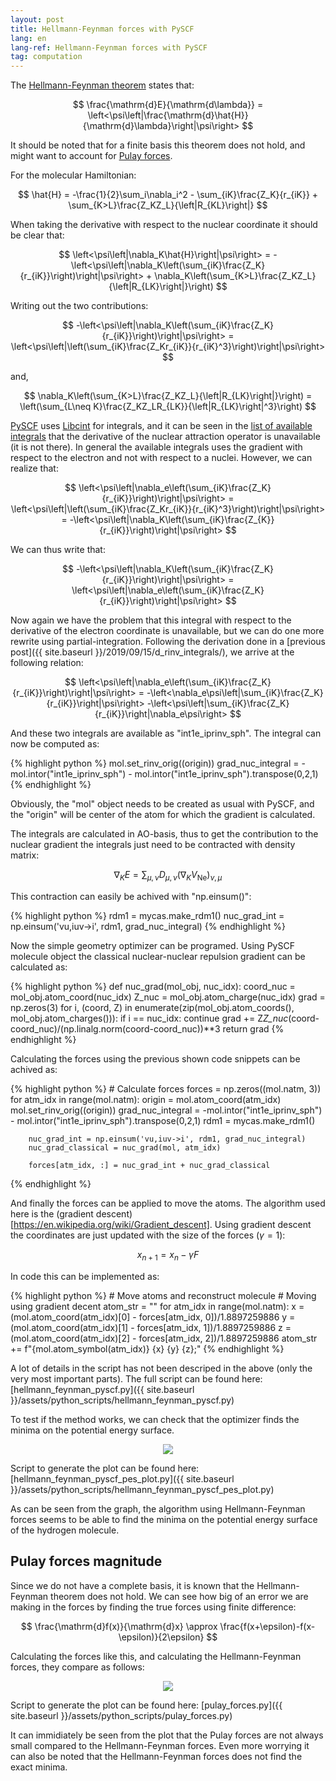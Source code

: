 ```yaml
---
layout: post
title: Hellmann-Feynman forces with PySCF
lang: en
lang-ref: Hellmann-Feynman forces with PySCF
tag: computation
---
```


The [Hellmann-Feynman theorem](https://en.wikipedia.org/wiki/Hellmann%E2%80%93Feynman_theorem) states that:

$$ \frac{\mathrm{d}E}{\mathrm{d\lambda}} = \left<\psi\left|\frac{\mathrm{d}\hat{H}}{\mathrm{d}\lambda}\right|\psi\right> $$

It should be noted that for a finite basis this theorem does not hold, and might want to account for [Pulay forces](https://en.wikipedia.org/wiki/Pulay_stress).

For the molecular Hamiltonian:

$$ \hat{H} = -\frac{1}{2}\sum_i\nabla_i^2 - \sum_{iK}\frac{Z_K}{r_{iK}} + \sum_{K>L}\frac{Z_KZ_L}{\left|R_{KL}\right|} $$

When taking the derivative with respect to the nuclear coordinate it should be clear that:

$$ \left<\psi\left|\nabla_K\hat{H}\right|\psi\right> = -\left<\psi\left|\nabla_K\left(\sum_{iK}\frac{Z_K}{r_{iK}}\right)\right|\psi\right> + \nabla_K\left(\sum_{K>L}\frac{Z_KZ_L}{\left|R_{LK}\right|}\right) $$

Writing out the two contributions:

$$ -\left<\psi\left|\nabla_K\left(\sum_{iK}\frac{Z_K}{r_{iK}}\right)\right|\psi\right> = \left<\psi\left|\left(\sum_{iK}\frac{Z_Kr_{iK}}{r_{iK}^3}\right)\right|\psi\right> $$

and,

$$ \nabla_K\left(\sum_{K>L}\frac{Z_KZ_L}{\left|R_{LK}\right|}\right) = \left(\sum_{L\neq K}\frac{Z_KZ_LR_{LK}}{\left|R_{LK}\right|^3}\right) $$

[PySCF](https://github.com/pyscf/pyscf) uses [Libcint](https://github.com/sunqm/libcint) for integrals, and it can be seen in the [list of available integrals](https://github.com/sunqm/libcint/blob/master/scripts/auto_intor.cl) that the derivative of the nuclear attraction operator is unavailable (it is not there).
In general the available integrals uses the gradient with respect to the electron and not with respect to a nuclei.
However, we can realize that:

$$ \left<\psi\left|\nabla_e\left(\sum_{iK}\frac{Z_K}{r_{iK}}\right)\right|\psi\right> = \left<\psi\left|\left(\sum_{iK}\frac{Z_Kr_{iK}}{r_{iK}^3}\right)\right|\psi\right> = -\left<\psi\left|\nabla_K\left(\sum_{iK}\frac{Z_{K}}{r_{iK}}\right)\right|\psi\right> $$

We can thus write that:

$$ -\left<\psi\left|\nabla_K\left(\sum_{iK}\frac{Z_K}{r_{iK}}\right)\right|\psi\right> = \left<\psi\left|\nabla_e\left(\sum_{iK}\frac{Z_K}{r_{iK}}\right)\right|\psi\right> $$

Now again we have the problem that this integral with respect to the derivative of the electron coordinate is unavailable, but we can do one more rewrite using partial-integration.
Following the derivation done in a [previous post]({{ site.baseurl }}/2019/09/15/d_rinv_integrals/), we arrive at the following relation:

$$ \left<\psi\left|\nabla_e\left(\sum_{iK}\frac{Z_K}{r_{iK}}\right)\right|\psi\right> = -\left<\nabla_e\psi\left|\sum_{iK}\frac{Z_K}{r_{iK}}\right|\psi\right> -\left<\psi\left|\sum_{iK}\frac{Z_K}{r_{iK}}\right|\nabla_e\psi\right> $$

And these two integrals are available as "int1e_iprinv_sph".
The integral can now be computed as:

{% highlight python %}
mol.set_rinv_orig((origin))
grad_nuc_integral = -mol.intor("int1e_iprinv_sph") - mol.intor("int1e_iprinv_sph").transpose(0,2,1)
{% endhighlight %}

Obviously, the "mol" object needs to be created as usual with PySCF, and the "origin" will be center of the atom for which the gradient is calculated.

The integrals are calculated in AO-basis, thus to get the contribution to the nuclear gradient the integrals just need to be contracted with density matrix:

$$ \nabla_KE = \sum_{\mu,\nu}D_{\mu,\nu} \left(\nabla_KV_\mathrm{Ne}\right)_{\nu,\mu} $$

This contraction can easily be achived with "np.einsum()":

{% highlight python %}
rdm1 = mycas.make_rdm1()
nuc_grad_int = np.einsum('vu,iuv->i', rdm1, grad_nuc_integral)
{% endhighlight %}

Now the simple geometry optimizer can be programed.
Using PySCF molecule object the classical nuclear-nuclear repulsion gradient can be calculated as:

{% highlight python %}
def nuc_grad(mol_obj, nuc_idx):
    coord_nuc = mol_obj.atom_coord(nuc_idx)
    Z_nuc = mol_obj.atom_charge(nuc_idx)
    grad = np.zeros(3)
    for i, (coord, Z) in enumerate(zip(mol_obj.atom_coords(), mol_obj.atom_charges())):
        if i == nuc_idx:
            continue
        grad += Z*Z_nuc*(coord-coord_nuc)/(np.linalg.norm(coord-coord_nuc))**3
    return grad
{% endhighlight %}

Calculating the forces using the previous shown code snippets can be achived as:

{% highlight python %}
    # Calculate forces
    forces = np.zeros((mol.natm, 3))
    for atm_idx in range(mol.natm):
        origin = mol.atom_coord(atm_idx)
        mol.set_rinv_orig((origin))
        grad_nuc_integral = -mol.intor("int1e_iprinv_sph") - mol.intor("int1e_iprinv_sph").transpose(0,2,1)
        rdm1 = mycas.make_rdm1()

        nuc_grad_int = np.einsum('vu,iuv->i', rdm1, grad_nuc_integral)
        nuc_grad_classical = nuc_grad(mol, atm_idx)

        forces[atm_idx, :] = nuc_grad_int + nuc_grad_classical
{% endhighlight %}

And finally the forces can be applied to move the atoms.
The algorithm used here is the (gradient descent)[https://en.wikipedia.org/wiki/Gradient_descent].
Using gradient descent the coordinates are just updated with the size of the forces ($\gamma=1$):

$$ x_{n+1} = x_n - \gamma F $$

In code this can be implemented as:

{% highlight python %}
    # Move atoms and reconstruct molecule
    # Moving using gradient decent
    atom_str = ""
    for atm_idx in range(mol.natm):
        x = (mol.atom_coord(atm_idx)[0] - forces[atm_idx, 0])/1.8897259886
        y = (mol.atom_coord(atm_idx)[1] - forces[atm_idx, 1])/1.8897259886
        z = (mol.atom_coord(atm_idx)[2] - forces[atm_idx, 2])/1.8897259886
        atom_str += f"{mol.atom_symbol(atm_idx)} {x} {y} {z};"
{% endhighlight %}

A lot of details in the script has not been descriped in the above (only the very most important parts).
The full script can be found here: [hellmann_feynman_pyscf.py]({{ site.baseurl }}/assets/python_scripts/hellmann_feynman_pyscf.py)

To test if the method works, we can check that the optimizer finds the minima on the potential energy surface.

<p align="center">
<img src="{{ site.baseurl }}/assets/plots/h2_pes_geoopt.svg">
</p>

Script to generate the plot can be found here: [hellmann_feynman_pyscf_pes_plot.py]({{ site.baseurl }}/assets/python_scripts/hellmann_feynman_pyscf_pes_plot.py)

As can be seen from the graph, the algorithm using Hellmann-Feynman forces seems to be able to find the minima on the potential energy surface of the hydrogen molecule.

## Pulay forces magnitude

Since we do not have a complete basis, it is known that the Hellmann-Feynman theorem does not hold.
We can see how big of an error we are making in the forces by finding the true forces using finite difference:

$$ \frac{\mathrm{d}f(x)}{\mathrm{d}x} \approx \frac{f(x+\epsilon)-f(x-\epsilon)}{2\epsilon} $$

Calculating the forces like this, and calculating the Hellmann-Feynman forces, they compare as follows:

<p align="center">
<img src="{{ site.baseurl }}/assets/plots/hf_forces_vs_true_forces.svg">
</p>

Script to generate the plot can be found here: [pulay_forces.py]({{ site.baseurl }}/assets/python_scripts/pulay_forces.py)

It can immidiately be seen from the plot that the Pulay forces are not always small compared to the Hellmann-Feynman forces.
Even more worrying it can also be noted that the Hellmann-Feynman forces does not find the exact minima.
